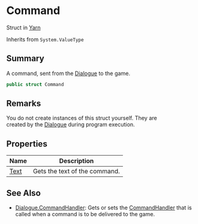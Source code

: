# Command

Struct in [Yarn](yarn.md)

Inherits from `System.ValueType`

## Summary

A command, sent from the [Dialogue](yarn.dialogue.md) to the game.

```csharp
public struct Command
```

## Remarks

You do not create instances of this struct yourself. They are\
created by the [Dialogue](yarn.dialogue.md) during program execution.

## Properties

| Name                         | Description                   |
| ---------------------------- | ----------------------------- |
| [Text](yarn.command.text.md) | Gets the text of the command. |

## See Also

* [Dialogue.CommandHandler](yarn.dialogue.commandhandler.md): Gets or sets the [CommandHandler](yarn.commandhandler.md) that is called when a command is to be delivered to the game.

